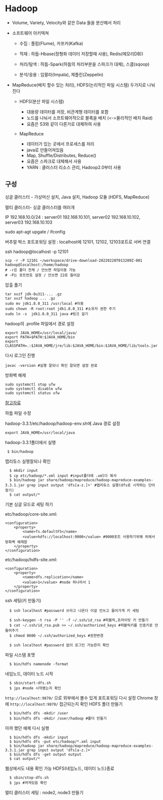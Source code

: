 # Hadoop

- Volume, Variety, Velocity와 같은 Data 들을 분산해서 처리
 
- 소프트웨어 아키텍쳐

  - 수집 : 플럼(Flume), 카프카(Kafka)

  - 적재 : 하둡-Hbase(정형화 데이터 저장할때 사용), Redis(메모리DB))
  - 처리/탐색 : 하둡-Spark(하둡의 처리부분을 스파크가 대체), 스쿱(sqoop)
 
  - 분석/응용 : 임팔라(Impala), 제플린(Zeppelin)

- MapReduce(배치 할수 있는 처리), HDFS(논리적인 파일 시스템) 두가지로 나눠진다

  - HDFS(분산 파일 시스템)
    - 대용량 데이터를 저장, 비관계형 데이터를 포함
    - 노드를 나눠서 소프트웨어적으로 블록을 배치 (<->물리적인 배치 Raid)
    - 요즘은 S3와 같이 다른거로 대체하여 사용

  - MapReduce
    - 데이터가 있는 곳에서 프로세스를 처리
    - java로 만들어져있음
    - Map, Shuffle/Distributes, Reduce()
    - 요즘은 스파크로 대체해서 사용
    - YARN : 클러스터 리소스 관리, Hadoop2.0부터 사용



## 구성

싱글 클러스터 - 가상머신 설치, Java 설치, Hadoop 모듈 (HDFS, MapReduce)

멀티 클러스터- 싱글 클러스터를 여러개

IP 192.168.10.0/24 : server01 192.168.10.101, server02 192.168.10.102,  server03 192.168.10.103

sudo apt-agt upgate / ifconfig

버추얼 박스 포트포워딩 설정  : localhost에 12101, 12102, 12103포트로 서버 연결

ssh hadoop@localhost -p 12101 

```
scp -r -P 12101 ~/workspace/drive-download-20220228T013209Z-001 hadoop@localhost:/home/hadoop
# -r은 폴더 전체 / 안쓰면 파일이동 가능
# -P는 포트번호 설정 / 안쓰면 22로 들어감
```

압출 풀기

```
tar xvzf jdk-8u311-... .gz
tar xvzf hadoop ... .gz
sudo mv jdk1.8.0_311 /usr/local #이동
sudo chown -R root:root jdk1.8.0_311 #소유자 권한 주기 
sudo ln -s  jdk1.8.0_311 java #링크 걸기  
```

hadoop의 .profile 파일에서 경로 설정

```
export JAVA_HOME=/usr/local/java/
export PATH=$PATH:$JAVA_HOME/bin
export CLASSPATH=.:$JAVA_HOME/jre/lib:$JAVA_HOME/bin:$JAVA_HOME/lib/tools.jar
```

다시 로그인 진행

```
javac -version #실행 잘되나 확인 잘되면 설정 완료
```

방화벽 해제

```
sudo systemctl stop ufw
sudo systemctl disable ufw
sudo systemctl status ufw
```

[참고자료](https://hadoop.apache.org/docs/stable/hadoop-project-dist/hadoop-common/SingleCluster.html)

하둡 파일 수정

hadoop-3.3.1/etc/hadoop/hadoop-env.sh에 Java 경로 설정

```
export JAVA_HOME=/usr/local/java
```

hadoop-3.3.1폴더에서 실행

```
 $ bin/hadoop
```

맵리듀스 실행잘되나 확인

```
  $ mkdir input
  $ cp etc/hadoop/*.xml input #input폴더에 .xml다 복사
  $ bin/hadoop jar share/hadoop/mapreduce/hadoop-mapreduce-examples-3.3.1.jar grep input output 'dfs[a-z.]+' #맵리듀스 실행(dfs로 시작하는 단어 찾기)
  $ cat output/*
```

기본 싱글 모드로 세팅 하기

etc/hadoop/core-site.xml:

```
<configuration>
    <property>
        <name>fs.defaultFS</name>
        <value>hdfs://localhost:9000</value> #9000포트 사용하기위해 위에서 방화벽 해제함
    </property>
</configuration>
```

etc/hadoop/hdfs-site.xml:

```
<configuration>
    <property>
        <name>dfs.replication</name> 
        <value>1</value> #node 하나라서 1
    </property>
</configuration>
```

ssh 세팅(키 만들기)

```
  $ ssh localhost #password 쓰라고 나온다 이걸 안쓰고 들어가게 키 세팅
  
  $ ssh-keygen -t rsa -P '' -f ~/.ssh/id_rsa #퍼블릭,프라이빗 키 만들기
  $ cat ~/.ssh/id_rsa.pub >> ~/.ssh/authorized_keys #퍼블릭키를 인증키로 만들어주기
  $ chmod 0600 ~/.ssh/authorized_keys #권한변경
  
  $ ssh localhost #password 없이 로그인 가능한지 확인
```

파일 시스템 포맷

```
  $ bin/hdfs namenode -format
```

네임노드, 데이터 노드 시작

```
  $ sbin/start-dfs.sh
  $ jps #node 시작됐는지 확인
```

`http://localhost:9870/` 으로 외부에서 볼수 있게 포트포워딩 다시 설정 Chrome 창에 `http://localhost:9870/`  접근되는지 확인 HDFS 폴더 만들기

```
  $ bin/hdfs dfs -mkdir /user 
  $ bin/hdfs dfs -mkdir /user/hadoop #폴더 만들기
```

아까 했던 예제 다시 실행

```
  $ bin/hdfs dfs -mkdir input
  $ bin/hdfs dfs -put etc/hadoop/*.xml input
  $ bin/hadoop jar share/hadoop/mapreduce/hadoop-mapreduce-examples-3.3.1.jar grep input output 'dfs[a-z.]+'
  $ bin/hdfs dfs -get output output
  $ cat output/*
```

웹상에서도 내용 확인 가능 HDFS(네임노드, 데이터 노드)종료

```
  $ sbin/stop-dfs.sh
  $ jps #꺼져있음 확인
```

멀티 클러스터 세팅 : node2, node3 만들기
